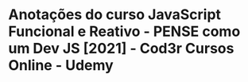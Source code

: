 # Anotações do curso JavaScript Funcional e Reativo - PENSE como um Dev JS [2021] - Cod3r Cursos Online - Udemy
